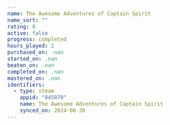 ```yaml
---
name: The Awesome Adventures of Captain Spirit
name_sort: ""
rating: 0
active: false
progress: completed
hours_played: 2
purchased_on: .nan
started_on: .nan
beaten_on: .nan
completed_on: .nan
mastered_on: .nan
identifiers:
  - type: steam
    appid: "845070"
    name: The Awesome Adventures of Captain Spirit
    synced_on: 2024-08-30
---
```

